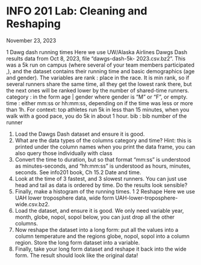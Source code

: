 # INFO 201 Lab: Cleaning and Reshaping
November 23, 2023

1 Dawg dash running times
Here we use UW/Alaska Airlines Dawgs Dash results data from Oct 8, 2023, file “dawgs-dash-5k-
2023.csv.bz2”. This was a 5k run on campus (where several of your team members participated
,), and the dataset contains their running time and basic demographics (age and gender). The
variables are
rank : place in the race. It is min rank, so if several runners share the same time, all they get
the lowest rank there, but the next ones will be ranked lower by the number of shared-time
runners.
category : in the form age | gender where gender is “M” or “F”, or empty.
time : either mm:ss or hh:mm:ss, depending on if the time was less or more than 1h.
For context: top athletes run 5k in less than 15 minutes, when you walk with a good pace,
you do 5k in about 1 hour.
bib : bib number of the runner
1. Load the Dawgs Dash dataset and ensure it is good.
2. What are the data types of the columns category and time?
Hint: this is printed under the column names when you print the data frame, you can also
query those individually with class
3. Convert the time to duration, but so that format “mm:ss” is understood as minutes-seconds,
and “hh:mm:ss” is understood as hours, minutes, seconds.
See info201 book, Ch 15.2 Date and time.
4. Look at the time of 3 fastest, and 3 slowest runners. You can just use head and tail as data
is ordered by time. Do the results look sensible?
5. Finally, make a histogram of the running times.
1
2 Reshape
Here we use UAH lower troposphere data, wide form UAH-lower-troposphere-wide.csv.bz2.
1. Load the dataset, and ensure it is good.
We only need variable year, month, globe, nopol, sopol below, you can just drop all the other
columns.
2. Now reshape the dataset into a long form: put all the values into a column temperature and
the regions globe, nopol, sopol into a column region.
Store the long form dataset into a variable.
3. Finally, take your long form dataset and reshape it back into the wide form. The result should
look like the original data!
